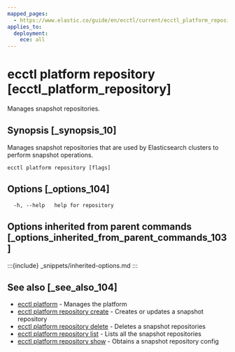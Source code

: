 ```yaml
---
mapped_pages:
  - https://www.elastic.co/guide/en/ecctl/current/ecctl_platform_repository.html
applies_to:
  deployment:
    ece: all
---
```


# ecctl platform repository [ecctl_platform_repository]

Manages snapshot repositories.

## Synopsis [_synopsis_10]

Manages snapshot repositories that are used by Elasticsearch clusters to perform snapshot operations.

```
ecctl platform repository [flags]
```


## Options [_options_104]

```
  -h, --help   help for repository
```


## Options inherited from parent commands [_options_inherited_from_parent_commands_103]

:::{include} _snippets/inherited-options.md
:::


## See also [_see_also_104]

* [ecctl platform](/reference/ecctl_platform.md) - Manages the platform
* [ecctl platform repository create](/reference/ecctl_platform_repository_create.md) - Creates or updates a snapshot repository
* [ecctl platform repository delete](/reference/ecctl_platform_repository_delete.md) - Deletes a snapshot repositories
* [ecctl platform repository list](/reference/ecctl_platform_repository_list.md) - Lists all the snapshot repositories
* [ecctl platform repository show](/reference/ecctl_platform_repository_show.md) - Obtains a snapshot repository config

